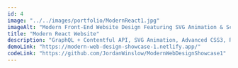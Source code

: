 ```yaml
---
id: 4
image: "../../images/portfolio/ModernReact1.jpg"
imageAlt: "Modern Front-End Website Design Featuring SVG Animation & Scroll-Handlers"
title: "Modern React Website"
description: "GraphQL + Contentful API, SVG Animation, Advanced CSS3, Responsive Design & Gatsby."
demoLink: "https://modern-web-design-showcase-1.netlify.app/"
codeLink: "https://github.com/JordanWinslow/ModernWebDesignShowcase1"
---
```

